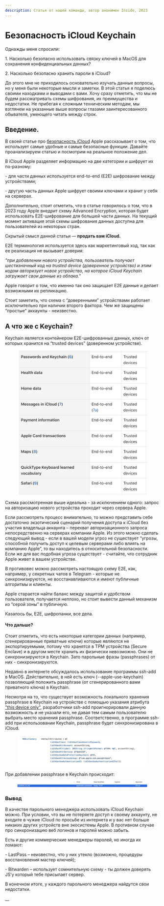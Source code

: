 ```yaml
---
description: Статья от нашей команды, автор анонимен Inside, 2023
---
```


# Безопасность iCloud Keychain

Однажды меня спросили:

1\. Насколько безопасно использовать связку ключей в MacOS для сохранения конфиденциальных данных?

2\. Насколько безопасно хранить пароли в iCloud?

&#x20;До этого мне не приходилось основательно изучать данные вопросы, но у меня были некоторые мысли и заметки. В этой статья я поделюсь своими находками и выводами с вами. Хочу сразу отметить, что мы не будем рассматривать схемы шифрования, их преимущества и недостатки. Не прибегая к сложным техническим методам, мы взглянем на указанные выше вопросы глазами заинтересованного обывателя, умеющего читать между строк.

## Введение. <a href="#_u6lcojxvq3bg" id="_u6lcojxvq3bg"></a>

В своей статье про [безопасность iCloud](https://support.apple.com/en-us/HT202303) Apple рассказывает о том, что использует самые удобные и самые безопасные функции. Давайте проанализируем статью и посмотрим на реальное положение дел.

&#x20;В iCloud Apple разделяет информацию на две категории и шифрует их по-разному:

\-       для части данных используется end-to-end (E2E) шифрование между устройствами;

\-       другую часть данных Apple шифрует своими ключами и хранит у себя на серверах.

&#x20;Дополнительно, стоит отметить, что в статье говорилось о том, что в 2023 году Apple внедрит схему Advanced Encryption, которая будет использовать E2E-шифрование для большей части данных. На текущий момент активация этой схемы шифрования данных доступна для пользователей из некоторых стран.

&#x20;Скрытый смысл данной статьи — **продать вам iCloud.**

E2E терминология используется здесь как маркетинговый ход, так как ее реализация не вызывает доверия:

_"при добавлении нового устройства, пользователь получает шестизначный код на trusted device (доверенное устройство) и этим кодом авторизует новое устройство, на которое iCloud Keychain загружает свои данные из облака."_

Apple говорит о том, что именно так оно защищает E2E данные и делает возможными их репликацию.

Стоит заметить, что схема с “доверенными” устройствами работает исключительно при наличии второго фактора. Чем же защищены “простые” аккаунты - неизвестно.

## А что же с Keychain? <a href="#_30nu3gvu3vo9" id="_30nu3gvu3vo9"></a>

Keychain является контейнером E2E-шифрованных данных, ключ от которых хранится на “trusted devices” (доверенном устройстве).

<figure><img src="../.gitbook/assets/image (1).png" alt=""><figcaption></figcaption></figure>

Схема рассмотренная выше идеальна - за исключением одного: запрос на авторизацию нового устройства проходит через сервера Apple.

&#x20;Если рассмотреть процесс внимательно, то можно представить себе достаточно экзотический сценарий получения доступа к iCloud без участия владельца аккаунта – перехват авторизационного запроса непосредственно на серверах компании Apple. Из этого можно сделать следующий вывод - если в вашей модели угроз не существует “угрозы, способной получить доступ к целевым серверами либо влиять на компанию Apple”, то вы находитесь в относительной безопасности. Если же для вас подобная угроза существует - считайте, что сотрудник Apple живет в вашем устройстве.

В противовес можно рассмотреть настоящую схему E2E, как, например, у секретных чатов в Telegram - которые не синхронизируются, не восстанавливаются и имеют публичные алгоритмы и клиенты.

Apple старается найти баланс между защитой и удобством пользователя, получается неплохо, но стоит вывести данный механизм из “серой зоны” в публичную.

Казалось бы, E2E, шифропанки, все дела.

#### Что дальше? <a href="#_nw7x4o1zitb7" id="_nw7x4o1zitb7"></a>

Стоит отметить, что есть некоторые категории данных (например, сгенерированные приватные ключи) которые являются не экспортируемыми, потому что хранятся в TPM устройства (Secure Enclave) и в другом месте хранить их физически невозможно. Они не синхронизируются в Keychain. Зато парольные фразы (passphrases) от них - синхронизируются.

Недавно в интернете обсуждалось использование программы ssh-add в MacOS. Действительно, в ней есть ключ (--apple-use-keychain) позволяющий положить passphrase (от сгенерированного вами приватного ключа) в Keychain.

Несмотря на то, что существует возможность локального хранения passphrase в Keychain на устройстве с помощью указания атрибута ["this device only"](https://developer.apple.com/documentation/security/ksecattraccessiblealwaysthisdeviceonly), разработчики ssh-add проигнорировали данную возможность и не указали его, не давая тем самым пользователю выбрать место хранения passphrase. Соответственно, в программе ssh-add при использовании Keychain, passphrase будет синхронизирована в iCloud.

<figure><img src="../.gitbook/assets/image (2).png" alt=""><figcaption></figcaption></figure>

При добавлении passphrase в Keychain происходит:

<figure><img src="../.gitbook/assets/image (10).png" alt=""><figcaption></figcaption></figure>

### Вывод

В качестве парольного менеджера использовать iCloud Keychain можно. При условии, что вы не потеряете доступ к своему аккаунту, не входите в чужие iCloud по просьбе из интернета и у вас нет больше никаких других устройств вне экосистемы Apple. В противном случае про синхронизацию веб логинов и паролей можно забыть.

Есть и другие коммерческие менеджеры паролей, но иногда их ломают:

\-       LastPass – неизвестно, что у них утекло (возможно, процедуры восстановления мастер ключей);

\-       Bitwarden – использует сомнительную схему - ты должен доверять JS'у который тебе присылает сервер.

В конечном итоге, у каждого парольного менеджера найдутся свои недостатки.

__

